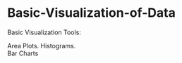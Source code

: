 # Basic-Visualization-of-Data    
Basic Visualization Tools: 

Area Plots. 
Histograms.            
Bar Charts
 

